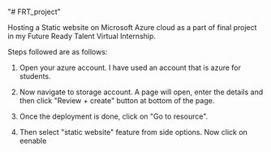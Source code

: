 "# FRT_project" 

Hosting a Static website on Microsoft Azure cloud as a part of final project in my Future Ready Talent Virtual Internship.

Steps followed are as follows:

1. Open your azure account. I have used an account that is azure for students.


2. Now navigate to storage account. A page will open, enter the details and then click "Review + create" button at bottom of the page.


3. Once the deployment is done, click on "Go to resource". 


4. Then select "static website" feature from side options. Now click on eenable 
